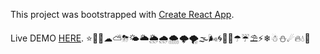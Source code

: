 This project was bootstrapped with [Create React App](https://github.com/facebook/create-react-app).

Live DEMO [HERE](https://www.weatherapp.benjaminhardwick.co.uk/).
⭐🌟🌠☁⛅⛈🌤🌥🌦🌧🌨🌩🌪🌫🌬🌀🌈🌂☂☔⛱⚡❄☃⛄☄🔥💧🌊

